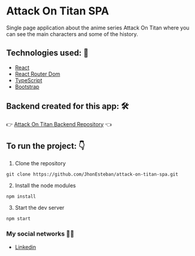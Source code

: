 # Attack On Titan SPA

Single page application about the anime series Attack On Titan where you can see the main characters and some of the history.

## Technologies used: 📕

- [React](https://es.reactjs.org/ 'Click here')
- [React Router Dom](https://reactrouter.com/docs/en/v6/getting-started/overview 'Click here')
- [TypeScript](https://www.typescriptlang.org 'Click here')
- [Bootstrap](https://getbootstrap.com 'Click here')

## Backend created for this app: 🛠

👉 [Attack On Titan Backend Repository](https://github.com/JhonEsteban/attack-on-titan-backend 'Click here') 👈

## To run the project: 👇

1. Clone the repository

```
git clone https://github.com/JhonEsteban/attack-on-titan-spa.git
```

2. Install the node modules

```
npm install
```

3. Start the dev server

```
npm start
```

### My social networks 👋🏼

- [Linkedin](https://www.linkedin.com/in/jhon-esteban-herrera/ 'My Linkendin')
